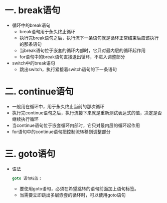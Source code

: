 # 一. break语句
- 循环中的break语句
    - break语句用于永久终止循环
    - 执行完break语句之后，执行流下一条语句就是循环正常结束后应该执行的那条语句
    - 当break语句位于嵌套的循环内部时，它只对最内层的循环起作用
    - for语句中的break语句直接退出循环，不进入调整部分
- switch中的break语句
    - 跳出switch，执行紧接着switch语句的下一条语句

# 二. continue语句
- 一般用在循环中，用于永久终止当前的那次循环
- 执行完continue语句之后，执行流接下来就是重新测试表达式的值，决定是否继续执行循环
- 当continue语句位于嵌套循环内部时，它只对最内层的循环起作用
- for语句中的continue语句把控制流转移到调整部分

# 三. goto语句
- 语法
    ```c
    goto 语句标签；
    ```
    - 要使用goto语句，必须在希望跳转的语句前面加上语句标签。
    - 当需要立即跳出多层嵌套的循环时，可以使用goto语句